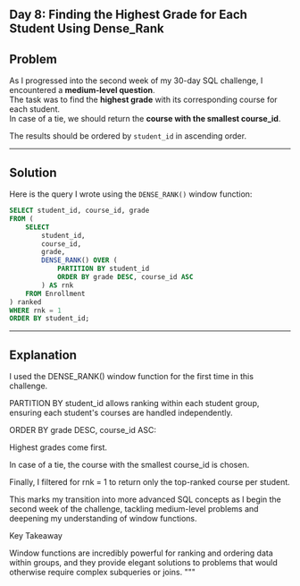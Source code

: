 
## Day 8: Finding the Highest Grade for Each Student Using Dense_Rank

## Problem
As I progressed into the second week of my 30-day SQL challenge, I encountered a **medium-level question**.  
The task was to find the **highest grade** with its corresponding course for each student.  
In case of a tie, we should return the **course with the smallest course_id**.

The results should be ordered by `student_id` in ascending order.

---

## Solution

Here is the query I wrote using the `DENSE_RANK()` window function:

```sql
SELECT student_id, course_id, grade
FROM (
    SELECT 
        student_id,
        course_id,
        grade,
        DENSE_RANK() OVER (
            PARTITION BY student_id 
            ORDER BY grade DESC, course_id ASC
        ) AS rnk
    FROM Enrollment
) ranked
WHERE rnk = 1
ORDER BY student_id;

```

---

## Explanation

I used the DENSE_RANK() window function for the first time in this challenge.

PARTITION BY student_id allows ranking within each student group, ensuring each student's courses are handled independently.

ORDER BY grade DESC, course_id ASC:

Highest grades come first.

In case of a tie, the course with the smallest course_id is chosen.

Finally, I filtered for rnk = 1 to return only the top-ranked course per student.

This marks my transition into more advanced SQL concepts as I begin the second week of the challenge, tackling medium-level problems and deepening my understanding of window functions.

Key Takeaway

Window functions are incredibly powerful for ranking and ordering data within groups, and they provide elegant solutions to problems that would otherwise require complex subqueries or joins.
"""
